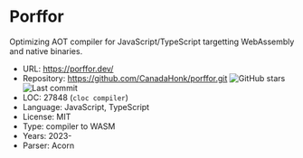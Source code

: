 # Porffor

Optimizing AOT compiler for JavaScript/TypeScript targetting WebAssembly and native binaries.

* URL:        https://porffor.dev/
* Repository: https://github.com/CanadaHonk/porffor.git <img src="https://img.shields.io/github/stars/CanadaHonk/porffor?label=&style=flat-square" alt="GitHub stars" title="GitHub stars"><img src="https://img.shields.io/github/last-commit/CanadaHonk/porffor?label=&style=flat-square" alt="Last commit" title="Last commit">
* LOC:        27848 (`cloc compiler`)
* Language:   JavaScript, TypeScript
* License:    MIT
* Type:       compiler to WASM
* Years:      2023-
* Parser:     Acorn
